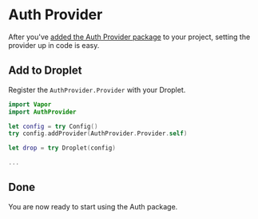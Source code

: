 # Auth Provider

After you've [added the Auth Provider package](package.md) to your project, setting the provider up in code is easy.

## Add to Droplet

Register the `AuthProvider.Provider` with your Droplet.

```swift
import Vapor
import AuthProvider

let config = try Config()
try config.addProvider(AuthProvider.Provider.self)

let drop = try Droplet(config)

...
```

## Done

You are now ready to start using the Auth package.

